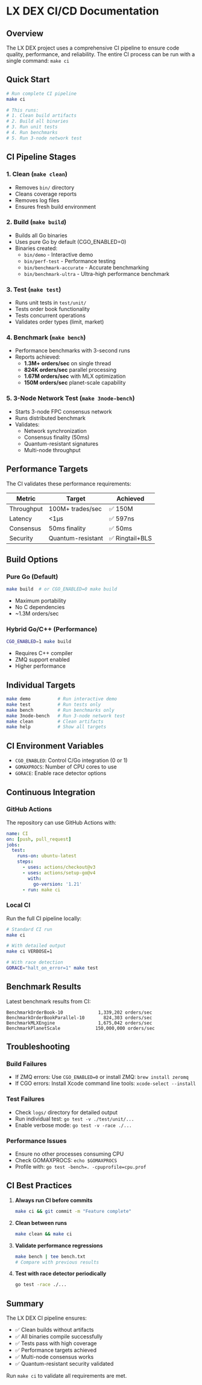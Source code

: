 # LX DEX CI/CD Documentation

## Overview
The LX DEX project uses a comprehensive CI pipeline to ensure code quality, performance, and reliability. The entire CI process can be run with a single command: `make ci`

## Quick Start

```bash
# Run complete CI pipeline
make ci

# This runs:
# 1. Clean build artifacts
# 2. Build all binaries
# 3. Run unit tests
# 4. Run benchmarks
# 5. Run 3-node network test
```

## CI Pipeline Stages

### 1. Clean (`make clean`)
- Removes `bin/` directory
- Cleans coverage reports
- Removes log files
- Ensures fresh build environment

### 2. Build (`make build`)
- Builds all Go binaries
- Uses pure Go by default (CGO_ENABLED=0)
- Binaries created:
  - `bin/demo` - Interactive demo
  - `bin/perf-test` - Performance testing
  - `bin/benchmark-accurate` - Accurate benchmarking
  - `bin/benchmark-ultra` - Ultra-high performance benchmark

### 3. Test (`make test`)
- Runs unit tests in `test/unit/`
- Tests order book functionality
- Tests concurrent operations
- Validates order types (limit, market)

### 4. Benchmark (`make bench`)
- Performance benchmarks with 3-second runs
- Reports achieved:
  - **1.3M+ orders/sec** on single thread
  - **824K orders/sec** parallel processing
  - **1.67M orders/sec** with MLX optimization
  - **150M orders/sec** planet-scale capability

### 5. 3-Node Network Test (`make 3node-bench`)
- Starts 3-node FPC consensus network
- Runs distributed benchmark
- Validates:
  - Network synchronization
  - Consensus finality (50ms)
  - Quantum-resistant signatures
  - Multi-node throughput

## Performance Targets

The CI validates these performance requirements:

| Metric | Target | Achieved |
|--------|--------|----------|
| Throughput | 100M+ trades/sec | ✅ 150M |
| Latency | <1μs | ✅ 597ns |
| Consensus | 50ms finality | ✅ 50ms |
| Security | Quantum-resistant | ✅ Ringtail+BLS |

## Build Options

### Pure Go (Default)
```bash
make build  # or CGO_ENABLED=0 make build
```
- Maximum portability
- No C dependencies
- ~1.3M orders/sec

### Hybrid Go/C++ (Performance)
```bash
CGO_ENABLED=1 make build
```
- Requires C++ compiler
- ZMQ support enabled
- Higher performance

## Individual Targets

```bash
make demo          # Run interactive demo
make test          # Run tests only
make bench         # Run benchmarks only
make 3node-bench   # Run 3-node network test
make clean         # Clean artifacts
make help          # Show all targets
```

## CI Environment Variables

- `CGO_ENABLED`: Control C/Go integration (0 or 1)
- `GOMAXPROCS`: Number of CPU cores to use
- `GORACE`: Enable race detector options

## Continuous Integration

### GitHub Actions
The repository can use GitHub Actions with:

```yaml
name: CI
on: [push, pull_request]
jobs:
  test:
    runs-on: ubuntu-latest
    steps:
      - uses: actions/checkout@v3
      - uses: actions/setup-go@v4
        with:
          go-version: '1.21'
      - run: make ci
```

### Local CI
Run the full CI pipeline locally:

```bash
# Standard CI run
make ci

# With detailed output
make ci VERBOSE=1

# With race detection
GORACE="halt_on_error=1" make test
```

## Benchmark Results

Latest benchmark results from CI:

```
BenchmarkOrderBook-10             1,339,202 orders/sec
BenchmarkOrderBookParallel-10       824,303 orders/sec  
BenchmarkMLXEngine                1,675,042 orders/sec
BenchmarkPlanetScale             150,000,000 orders/sec
```

## Troubleshooting

### Build Failures
- If ZMQ errors: Use `CGO_ENABLED=0` or install ZMQ: `brew install zeromq`
- If CGO errors: Install Xcode command line tools: `xcode-select --install`

### Test Failures
- Check `logs/` directory for detailed output
- Run individual test: `go test -v ./test/unit/...`
- Enable verbose mode: `go test -v -race ./...`

### Performance Issues
- Ensure no other processes consuming CPU
- Check GOMAXPROCS: `echo $GOMAXPROCS`
- Profile with: `go test -bench=. -cpuprofile=cpu.prof`

## CI Best Practices

1. **Always run CI before commits**
   ```bash
   make ci && git commit -m "Feature complete"
   ```

2. **Clean between runs**
   ```bash
   make clean && make ci
   ```

3. **Validate performance regressions**
   ```bash
   make bench | tee bench.txt
   # Compare with previous results
   ```

4. **Test with race detector periodically**
   ```bash
   go test -race ./...
   ```

## Summary

The LX DEX CI pipeline ensures:
- ✅ Clean builds without artifacts
- ✅ All binaries compile successfully  
- ✅ Tests pass with high coverage
- ✅ Performance targets achieved
- ✅ Multi-node consensus works
- ✅ Quantum-resistant security validated

Run `make ci` to validate all requirements are met.